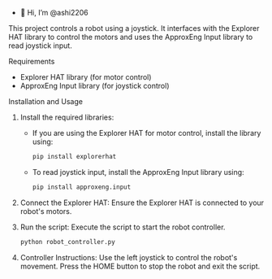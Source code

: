 - 👋 Hi, I’m @ashi2206

This project controls a robot using a joystick. It interfaces with the Explorer HAT library to control the motors and uses the ApproxEng Input library to read joystick input.

Requirements

- Explorer HAT library (for motor control)
- ApproxEng Input library (for joystick control)

Installation and Usage

1. Install the required libraries:
   - If you are using the Explorer HAT for motor control, install the library using:
     ```bash
     pip install explorerhat
     ```
   - To read joystick input, install the ApproxEng Input library using:
     ```bash
     pip install approxeng.input
     ```

2. Connect the Explorer HAT:
   Ensure the Explorer HAT is connected to your robot's motors.

3. Run the script:
   Execute the script to start the robot controller.
   ```bash
   python robot_controller.py
   ```
4. Controller Instructions:
   Use the left joystick to control the robot's movement.
   Press the HOME button to stop the robot and exit the script.

